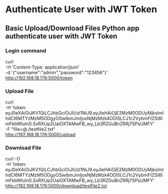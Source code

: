 # Authenticate User with JWT Token

## Basic Upload/Download Files Python app authenticate user with JWT Token

### Login command
curl \
   -H 'Content-Type: application/json' \
   -d '{"username":"admin","password":"123456"}' \
   http://192.168.18.176:5000/token

### Upload File 
curl \
  -H 'token: eyJ0eXAiOiJKV1QiLCJhbGciOiJIUzI1NiJ9.eyJleHAiOjE2MzM0ODUyMjksImlhdCI6MTYzMzM5ODgyOSwibmJmIjoxNjMzMzk4ODI5LCJ1c2VybmFtZSI6ImFkbWluIn0.SxRXUp2UaiOXTAMwFB_wy_Lb3RZGuBnZRRj7SPsUMFY' \
  -F "file=@./testfile2.txt" \
  http://192.168.18.176:5000/upload

### Download File
curl -O \
  -H 'token: eyJ0eXAiOiJKV1QiLCJhbGciOiJIUzI1NiJ9.eyJleHAiOjE2MzM0ODUyMjksImlhdCI6MTYzMzM5ODgyOSwibmJmIjoxNjMzMzk4ODI5LCJ1c2VybmFtZSI6ImFkbWluIn0.SxRXUp2UaiOXTAMwFB_wy_Lb3RZGuBnZRRj7SPsUMFY' \
  http://192.168.18.176:5000/download/testfile2.txt


